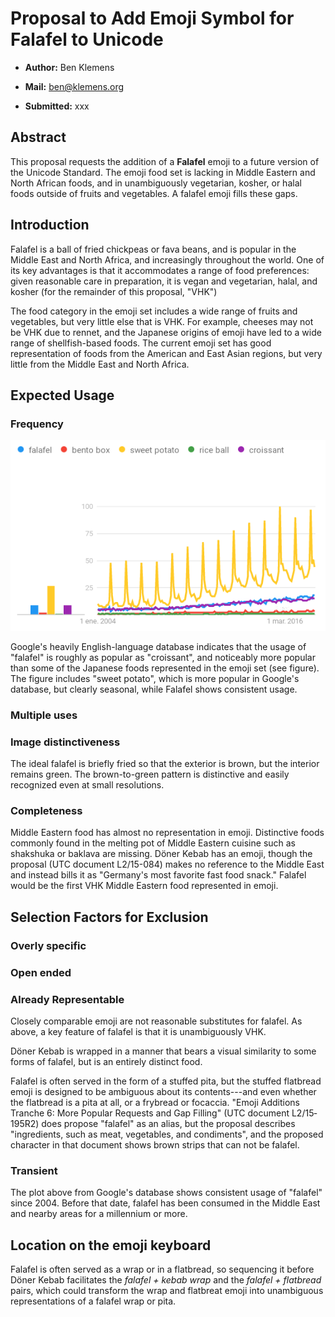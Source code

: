 Proposal to Add Emoji Symbol for **Falafel** to Unicode 
====================================================================

-   **Author:** Ben Klemens

-   **Mail:** ben@klemens.org

-   **Submitted:** xxx

Abstract
------------

This proposal requests the addition of a **Falafel** emoji to a future version of the
Unicode Standard.  The emoji food set is lacking in Middle Eastern and North African
foods, and in unambiguously vegetarian, kosher, or halal foods outside of fruits and
vegetables. A falafel emoji fills these gaps.


Introduction
------------

Falafel is a ball of fried chickpeas or fava beans, and is popular in the Middle East
and North Africa, and increasingly throughout the world.  One of its key advantages is
that it accommodates a range of food preferences: given reasonable care in preparation,
it is vegan and vegetarian, halal, and kosher (for the remainder of this proposal, "VHK")

The food category in the emoji set includes a wide range of fruits and vegetables, but
very little else that is VHK. For example, cheeses may not be VHK due to rennet, and the
Japanese origins of emoji have led to a wide range of shellfish-based foods. The current emoji set
has good representation of foods from the American and East Asian regions, but
very little from the Middle East and North Africa.

Expected Usage
------------

### Frequency

!["Falafel" is as common as "croissant" in Google's database](trends.png)

Google's heavily English-language database indicates that the usage of "falafel" is roughly as popular as "croissant", and noticeably more popular than some of the Japanese foods represented in the emoji set (see figure). 
The figure includes "sweet potato", which is more popular in Google's database, but clearly seasonal, while Falafel shows consistent usage.

### Multiple uses



### Image distinctiveness
The ideal falafel is briefly fried so that the exterior is brown, but the interior remains green. The brown-to-green pattern is distinctive and easily recognized even at small resolutions.

### Completeness
Middle Eastern food has almost no representation in emoji. Distinctive foods commonly found in the melting pot of Middle Eastern cuisine such as shakshuka or baklava are missing.
Döner Kebab has an emoji, though the proposal (UTC document L2/15-084) makes no reference to the Middle East and instead bills it as "Germany's most favorite fast food snack."
Falafel would be the first VHK Middle Eastern food represented in emoji.

Selection Factors for Exclusion
------------

### Overly specific

### Open ended


### Already Representable

Closely comparable emoji are not reasonable substitutes for falafel. As above, a key feature of falafel is that it is unambiguously VHK.

Döner Kebab is wrapped in a manner that bears a visual similarity to some forms of falafel, but is an entirely distinct food.

Falafel is often served in the form of a stuffed pita, but the stuffed flatbread
emoji is designed to be ambiguous about its contents---and even whether the flatbread is a
pita at all, or a frybread or focaccia. "Emoji Additions Tranche 6: More
Popular Requests and Gap Filling" (UTC document L2/15­195R2) does propose "falafel" as an alias,
but the proposal describes "ingredients, such as meat, vegetables, and condiments",
and the proposed character in that document shows brown strips that can not be falafel.

### Transient

The plot above from Google's database shows consistent usage of "falafel" since 2004. Before
that date, falafel has been consumed in the Middle East and nearby areas for a millennium
or more.


Location on the emoji keyboard
------------

Falafel is often served as a wrap or in a flatbread, so sequencing it before Döner Kebab
facilitates the *falafel + kebab wrap* and the *falafel + flatbread* pairs, which could
transform the wrap and flatbreat emoji into unambiguous representations of a falafel wrap
or pita.
